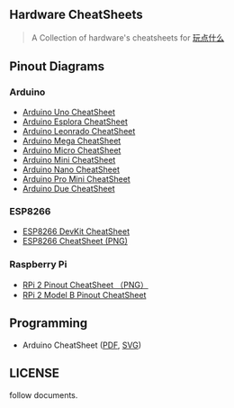Hardware CheatSheets
---

> A Collection of hardware's cheatsheets for [玩点什么](https://www.wandianshenme.com)

Pinout Diagrams
---

### Arduino

 - [Arduino Uno CheatSheet](./pinout/arduino-uno.pdf)
 - [Arduino Esplora CheatSheet](./pinout/arduino-esplora.pdf)
 - [Arduino Leonrado CheatSheet](./pinout/arduino-leonardo.pdf)
 - [Arduino Mega CheatSheet](./pinout/arduino-mega.pdf)
 - [Arduino Micro CheatSheet](./pinout/arduino-micro.pdf)
 - [Arduino Mini CheatSheet](./pinout/arduino-mini.pdf)
 - [Arduino Nano CheatSheet](./pinout/arduino-nano.pdf)
 - [Arduino Pro Mini CheatSheet](./pinout/arduino-pro-mini.pdf)
 - [Arduino Due CheatSheet](./pinout/arduino-due.pdf)

### ESP8266

 - [ESP8266 DevKit CheatSheet](./pinout/esp8266_devkit.pdf)
 - [ESP8266 CheatSheet (PNG)](./pinout/esp8266_esp_201_module_pinout_diagram_cheat_sheet.png)

### Raspberry Pi

 - [RPi 2 Pinout CheatSheet （PNG）](./pinout/rpi2-inout.png)
 - [RPi 2 Model B Pinout CheatSheet](./pinout/raspberry-rpi2-model-b.pdf)

Programming
---

 - Arduino CheatSheet ([PDF](./programming/arduino-cheat-sheet.pdf), [SVG](./programming/arduino-cheat-sheet.svg))

LICENSE
---

follow documents.
